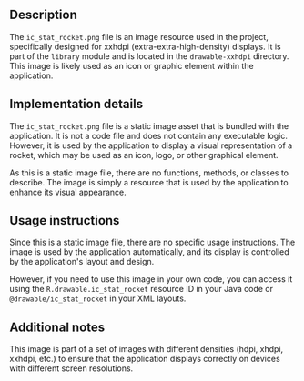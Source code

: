 ## Description

The `ic_stat_rocket.png` file is an image resource used in the project, specifically designed for xxhdpi (extra-extra-high-density) displays. It is part of the `library` module and is located in the `drawable-xxhdpi` directory. This image is likely used as an icon or graphic element within the application.


## Implementation details

The `ic_stat_rocket.png` file is a static image asset that is bundled with the application. It is not a code file and does not contain any executable logic. However, it is used by the application to display a visual representation of a rocket, which may be used as an icon, logo, or other graphical element.

As this is a static image file, there are no functions, methods, or classes to describe. The image is simply a resource that is used by the application to enhance its visual appearance.


## Usage instructions

Since this is a static image file, there are no specific usage instructions. The image is used by the application automatically, and its display is controlled by the application's layout and design.

However, if you need to use this image in your own code, you can access it using the `R.drawable.ic_stat_rocket` resource ID in your Java code or `@drawable/ic_stat_rocket` in your XML layouts.


## Additional notes

This image is part of a set of images with different densities (hdpi, xhdpi, xxhdpi, etc.) to ensure that the application displays correctly on devices with different screen resolutions.




